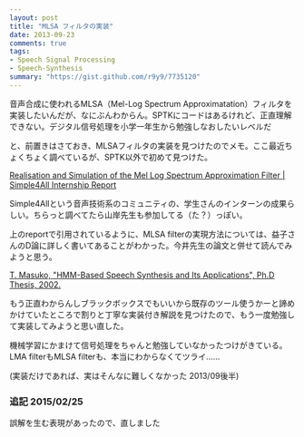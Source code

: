 ```yaml
---
layout: post
title: "MLSA フィルタの実装"
date: 2013-09-23
comments: true
tags:
- Speech Signal Processing
- Speech-Synthesis
summary: "https://gist.github.com/r9y9/7735120"
---
```


音声合成に使われるMLSA（Mel-Log Spectrum Approximatation）フィルタを実装したいんだが、なにぶんわからん。SPTKにコードはあるけれど、正直理解できない。デジタル信号処理を小学一年生から勉強しなおしたいレベルだ

と、前置きはさておき、MLSAフィルタの実装を見つけたのでメモ。ここ最近ちょくちょく調べているが、SPTK以外で初めて見つけた。

[Realisation and Simulation of the Mel Log Spectrum Approximation Filter | Simple4All Internship Report](http://simple4all.org/wp-content/uploads/2013/05/Jiunn.pdf)

Simple4Allという音声技術系のコミュニティの、学生さんのインターンの成果らしい。ちらっと調べてたら山岸先生も参加してる（た？）っぽい。

上のreportで引用されているように、MLSA filterの実現方法については、益子さんのD論に詳しく書いてあることがわかった。今井先生の論文と併せて読んでみようと思う。

[T. Masuko, "HMM-Based Speech Synthesis and Its Applications", Ph.D Thesis, 2002.](http://citeseerx.ist.psu.edu/viewdoc/download?doi=10.1.1.109.3623&rep=rep1&type=pdf)

もう正直わからんしブラックボックスでもいいから既存のツール使うかーと諦めかけていたところで割りと丁寧な実装付き解説を見つけたので、もう一度勉強して実装してみようと思い直した。

機械学習にかまけて信号処理をちゃんと勉強していなかったつけがきている。LMA filterもMLSA filterも、本当にわからなくてツライ……

(実装だけであれば、実はそんなに難しくなかった 2013/09後半)

### 追記 2015/02/25

誤解を生む表現があったので、直しました
